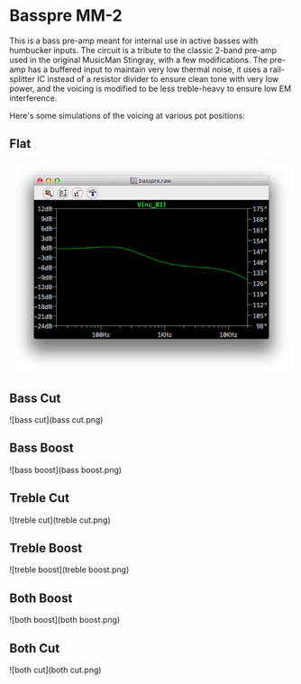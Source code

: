 # Basspre MM-2

This is a bass pre-amp meant for internal use in active basses with humbucker
inputs.  The circuit is a tribute to the classic 2-band pre-amp used in the
original MusicMan Stingray, with a few modifications.  The pre-amp has a
buffered input to maintain very low thermal noise, it uses a rail-splitter IC
instead of a resistor divider to ensure clean tone with very low power, and
the voicing is modified to be less treble-heavy to ensure low EM interference.

Here's some simulations of the voicing at various pot positions:

## Flat

![flat](flat.png)

## Bass Cut

![bass cut](bass cut.png)

## Bass Boost

![bass boost](bass boost.png)

## Treble Cut

![treble cut](treble cut.png)

## Treble Boost

![treble boost](treble boost.png)

## Both Boost

![both boost](both boost.png)

## Both Cut

![both cut](both cut.png)
